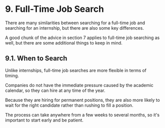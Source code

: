 # 9. Full-Time Job Search

There are many similarities between searching for a full-time job and searching for an internship, but there are also some key differences.

A good chunk of the advice in section 7 applies to full-time job searching as well, but there are some additional things to keep in mind.

## 9.1. When to Search

Unlike internships, full-time job searches are more flexible in terms of timing.

Companies do not have the immediate pressure caused by the academic calendar, so they can hire at any time of the year.

Because they are hiring for permanent positions, they are also more likely to wait for the right candidate rather than rushing to fill a position.

The process can take anywhere from a few weeks to several months, so it's important to start early and be patient.

